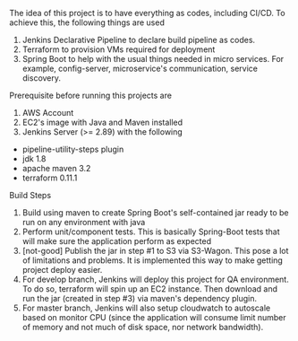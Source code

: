 The idea of this project is to have everything as codes, including CI/CD. To achieve this, the following things are used
1. Jenkins Declarative Pipeline to declare build pipeline as codes.
2. Terraform to provision VMs required for deployment
3. Spring Boot to help with the usual things needed in micro services. For example, config-server, microservice's communication, service discovery.

Prerequisite before running this projects are
1. AWS Account
2. EC2's image with Java and Maven installed
3. Jenkins Server (>= 2.89) with the following
- pipeline-utility-steps plugin
- jdk 1.8
- apache maven 3.2
- terraform 0.11.1

Build Steps
1. Build using maven to create Spring Boot's self-contained jar ready to be run on any environment with java
2. Perform unit/component tests. This is basically Spring-Boot tests that will make sure the application perform as expected
3. [not-good] Publish the jar in step #1 to S3 via S3-Wagon. This pose a lot of limitations and problems. It is implemented this way to make getting project deploy easier.
4. For develop branch, Jenkins will deploy this project for QA environment. To do so, terraform will spin up an EC2 instance. Then download and run the jar (created in step #3) via maven's dependency plugin.
5. For master branch, Jenkins will also setup cloudwatch to autoscale based on monitor CPU (since the application will consume limit number of memory and not much of disk space, nor network bandwidth).